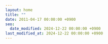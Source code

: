 ```yaml
---
layout: home
title: ""
date: 2011-04-17 00:00:00 +0900
seo:
  date_modified: 2024-12-22 00:00:00 +0900
last_modified_at: 2024-12-22 00:00:00 +0900
---
```

